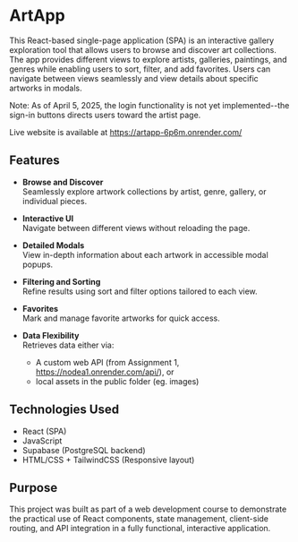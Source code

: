 # ArtApp

This React-based single-page application (SPA) is an interactive gallery exploration tool that allows users to browse and discover art collections. The app provides different views to explore artists, galleries, paintings, and genres while enabling users to sort, filter, and add favorites. Users can navigate between views seamlessly and view details about specific artworks in modals. 

Note:
As of April 5, 2025, the login functionality is not yet implemented--the sign-in buttons directs users toward the artist page.

Live website is available at https://artapp-6p6m.onrender.com/

## Features

- **Browse and Discover**  
  Seamlessly explore artwork collections by artist, genre, gallery, or individual pieces.

- **Interactive UI**  
  Navigate between different views without reloading the page.

- **Detailed Modals**  
  View in-depth information about each artwork in accessible modal popups.

- **Filtering and Sorting**  
  Refine results using sort and filter options tailored to each view.

- **Favorites**  
  Mark and manage favorite artworks for quick access.

- **Data Flexibility**  
  Retrieves data either via:
  - A custom web API (from Assignment 1, https://nodea1.onrender.com/api/), or
  - local assets in the public folder (eg. images)

## Technologies Used

- React (SPA)
- JavaScript
- Supabase (PostgreSQL backend)
- HTML/CSS + TailwindCSS (Responsive layout)

## Purpose

This project was built as part of a web development course to demonstrate the practical use of React components, state management, client-side routing, and API integration in a fully functional, interactive application.
